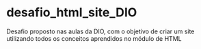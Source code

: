 # desafio_html_site_DIO
Desafio proposto nas aulas da DIO, com o objetivo de criar um site utilizando todos os conceitos aprendidos no módulo de HTML
